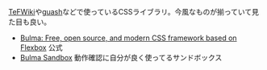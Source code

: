 [TeFWiki](TeFWiki.md)や[guash](guash.md)などで使っているCSSライブラリ。今風なものが揃っていて見た目も良い。

- [Bulma: Free, open source, and modern CSS framework based on Flexbox](https://bulma.io/) 公式
- [Bulma Sandbox](https://codepen.io/NiiMartey/pen/vJboYX) 動作確認に自分が良く使ってるサンドボックス